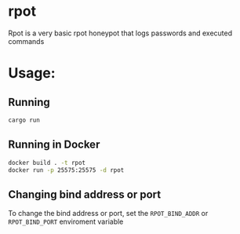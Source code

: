 # rpot

Rpot is a very basic rpot honeypot that logs passwords and executed commands
# Usage:
## Running
```bash
cargo run
```
## Running in Docker
```bash
docker build . -t rpot
docker run -p 25575:25575 -d rpot
```
## Changing bind address or port
To change the bind address or port, set the `RPOT_BIND_ADDR` or `RPOT_BIND_PORT` enviroment variable
